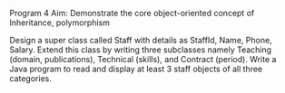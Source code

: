 
Program 4
Aim: Demonstrate the core object-oriented concept of Inheritance, polymorphism

Design a super class called Staff with details as StaffId, Name, Phone, Salary. Extend this 
class by writing three subclasses namely Teaching (domain, publications), Technical 
(skills), and Contract (period). Write a Java program to read and display at least 3 staff 
objects of all three categories.